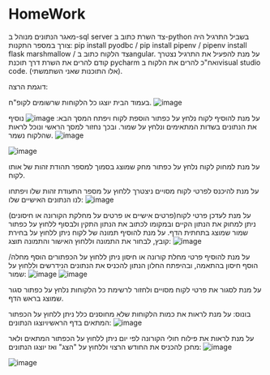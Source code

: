 # HomeWork
מאגר הנתונים מנוהל ב-sql server
צד השרת כתוב ב-python בשביל התרגיל היה צורך במספר התקנות:
   pip install pyodbc  /
   pip install pipenv   /
   pipenv install flask marshmallow  /
צד הלקוח כתוב בangular.
 על מנת להפעיל את התרגיל נצטרך קודם להרים את השרת דרך תוכנת pycharm ואח"כ להרים את הלקוח בvisual studio code. (אלו התוכנות שאני השתמשתי).


דוגמת הרצה:

בעמוד הבית יוצגו כל הלקוחות שרשומים לקופ"ח.
![image](https://user-images.githubusercontent.com/80402757/197383574-d40acf97-d11b-4a20-b797-9a5936524d34.png)


על מנת להוסיף לקוח נלחץ על כפתור הוספת לקוח ויפתח המסך הבא:
![image](https://user-images.githubusercontent.com/80402757/197383610-11df2544-de32-4498-b71a-d3dbcbb980d4.png)
נוסיף את הנתונים בשדות המתאימים ונלחץ על שמור. ובכך נחזור למסך הראשי ונוכל לראות שהלקוח נשמר.
![image](https://user-images.githubusercontent.com/80402757/197384191-1b822ef8-f2eb-4767-92d8-6a2ffb6868f3.png)

![image](https://user-images.githubusercontent.com/80402757/197383808-546aea0e-67cd-4a0e-9b4f-dab989560de0.png)


על מנת למחוק לקוח נלחץ על כפתור מחק שמוצג בסמוך למספר תהודת זהות של אותו לקוח.

על מנת להיכנס לפרטי לקוח מסויים ניצטרך ללחוץ על מספר התעודת זהות שלו ויפתחו לנו הנתונים האישיים שלו:
![image](https://user-images.githubusercontent.com/80402757/197383874-f4b7394e-93e6-4bef-8f7e-ea2cd60afccc.png)


על מנת לעדכן פרטי לקוח(פרטים אישיים או פרטים על מחלקת הקורונה או חיסונים) ניתן למחוק את הנתון הקיים ובמקומו לכתוב את הנתון התקין ולבסוף ללחוץ על כפתור שמור שמוצג בתחתית הדף.
על מנת להוסיף תמונה של לקוח ניתן ללחוץ על בחירת קובץ, לבחור את התמונה וללחוץ האישור והתמונה תוצג:
![image](https://user-images.githubusercontent.com/80402757/197383993-b0d5b2ed-c428-42fb-b352-9a315b6e3d54.png)

על מנת להוסיף פרטי מחלת קורונה או חיסון ניתן ללחוץ על הכפתורים הוסף מחלה/ הוסף חיסון בהתאמה, ובהיפתח החלון הנתון להכניס את הנתונים הנידרשים וללחוץ על שמור:
![image](https://user-images.githubusercontent.com/80402757/197384029-be5dce11-4301-423e-892b-eaca21b00ea2.png)
![image](https://user-images.githubusercontent.com/80402757/197384045-1627bba8-1629-4325-98de-63c21f60fab0.png)



על מנת לסגור את פרטי לקוח מסויים ולחזור לרשימת כל הלקוחות נלחץ על כפתור סגור שמוצג בראש הדף.

בונוס:
על מנת לראות את כמות הלקוחות שלא מחוסנים כלל ניתן ללחוץ על הכפתור המתאים בדף הראשיויוצגו הנתונים:
![image](https://user-images.githubusercontent.com/80402757/197384414-f39d0590-7fd8-4bb5-b8d0-3743db550454.png)

על מנת לראות את פילוח חולי הקורונה לפי יום ניתן ללחוץ על הכפתור המתאים ולאר מחכן להכניס את החודש הרצוי וללחוץ על "הצג" ואז יוצגו הנתונים:
![image](https://user-images.githubusercontent.com/80402757/197384436-de7c4834-f095-4dcf-be8c-e1a70fc37b8f.png)

![image](https://user-images.githubusercontent.com/80402757/197384460-7319d2e4-13ce-4d95-b712-4cc66b3f6d72.png)


